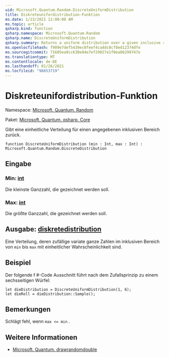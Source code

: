 ```yaml
---
uid: Microsoft.Quantum.Random.DiscreteUniformDistribution
title: Diskreteunifordistribution-Funktion
ms.date: 1/23/2021 12:00:00 AM
ms.topic: article
qsharp.kind: function
qsharp.namespace: Microsoft.Quantum.Random
qsharp.name: DiscreteUniformDistribution
qsharp.summary: Returns a uniform distribution over a given inclusive range.
ms.openlocfilehash: f909e7def5439ec0feef4ca4dc0cf8ed12374dfe
ms.sourcegitcommit: 71605ea9cc630e84e7ef29027e1f0ea06299747e
ms.translationtype: MT
ms.contentlocale: de-DE
ms.lasthandoff: 01/26/2021
ms.locfileid: "98853719"
---
```

# <a name="discreteuniformdistribution-function"></a>Diskreteunifordistribution-Funktion

Namespace: [Microsoft. Quantum. Random](xref:Microsoft.Quantum.Random)

Paket: [Microsoft. Quantum. qsharp. Core](https://nuget.org/packages/Microsoft.Quantum.QSharp.Core)


Gibt eine einheitliche Verteilung für einen angegebenen inklusiven Bereich zurück.

```qsharp
function DiscreteUniformDistribution (min : Int, max : Int) : Microsoft.Quantum.Random.DiscreteDistribution
```


## <a name="input"></a>Eingabe

### <a name="min--int"></a>Min: [int](xref:microsoft.quantum.lang-ref.int)

Die kleinste Ganzzahl, die gezeichnet werden soll.


### <a name="max--int"></a>Max: [int](xref:microsoft.quantum.lang-ref.int)

Die größte Ganzzahl, die gezeichnet werden soll.



## <a name="output--discretedistribution"></a>Ausgabe: [diskretedistribution](xref:Microsoft.Quantum.Random.DiscreteDistribution)

Eine Verteilung, deren zufällige variate ganze Zahlen im inklusiven Bereich von `min` bis `max` mit einheitlicher Wahrscheinlichkeit sind.

## <a name="example"></a>Beispiel

Der folgende f #-Code Ausschnitt führt nach dem Zufallsprinzip zu einem sechsseitigen Würfel:

```qsharp
let dieDistribution = DiscreteUniformDistribution(1, 6);
let dieRoll = dieDistribution::Sample();
```

## <a name="remarks"></a>Bemerkungen

Schlägt fehl, wenn `max <= min` .

## <a name="see-also"></a>Weitere Informationen

- [Microsoft. Quantum. drawrandomdouble](xref:Microsoft.Quantum.DrawRandomDouble)